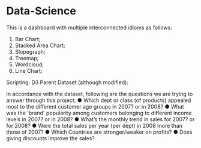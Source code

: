 # Data-Science

This is a dashboard with multiple interconnected idioms as follows:
1. Bar Chart; 
2. Stacked Area Chart;
3. Slopegraph; 
4. Treemap; 
5. Wordcloud; 
6. Line Chart; 

Scripting: D3
Parent Dataset (although modified): 

In accordance with the dataset, following are the questions we are trying to answer through this project:
● Which dept or class (of products) appealed most to the different customer age groups in 2007? or in 2008?
● What was the 'brand' popularity among customers belonging to different income levels in 2007? or in 2008?
● What’s the monthly trend in sales for 2007? or for 2008?
● Were the total sales per year (per dept) in 2008 more than those of 2007?
● Which Countries are stronger/weaker on profits? ● Does giving discounts improve the sales?

